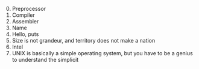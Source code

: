0. Preprocessor
1. Compiler
2. Assembler
3. Name
4. Hello, puts
6. Size is not grandeur, and territory does not make a nation
7. Intel
8. UNIX is basically a simple operating system, but you have to be a genius to understand the simplicit
